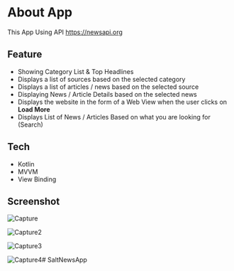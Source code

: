 # About App
This App Using API https://newsapi.org 

## Feature 
- Showing Category List & Top Headlines
- Displays a list of sources based on the selected category
- Displays a list of articles / news based on the selected source
- Displaying News / Article Details based on the selected news
- Displays the website in the form of a Web View when the user clicks on **Load More**
- Displays List of News / Articles Based on what you are looking for (Search)

## Tech
- Kotlin
- MVVM
- View Binding

## Screenshot
![Capture](https://user-images.githubusercontent.com/10163868/126958731-01a5acba-4b0c-435c-97e8-73d8fbaec8fb.PNG)

![Capture2](https://user-images.githubusercontent.com/10163868/126959678-47b119e8-a813-4767-a648-01839e2ad705.PNG)

![Capture3](https://user-images.githubusercontent.com/10163868/126959694-0111e324-7edf-41a0-9e2e-e0bc15427ea5.PNG)

![Capture4](https://user-images.githubusercontent.com/10163868/126959706-411a5045-95b9-44db-8b3c-63f9e40a5569.PNG)# SaltNewsApp
